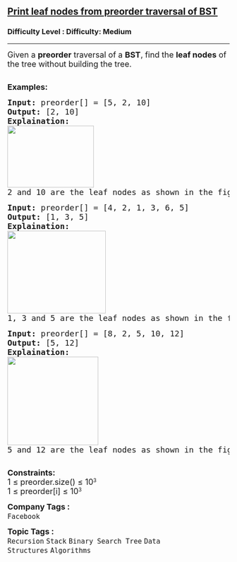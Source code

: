 <h2><a href="https://www.geeksforgeeks.org/problems/print-leaf-nodes-from-preorder-traversal-of-bst2657/1?_gl=1*l65kti*_up*MQ..*_gs*MQ..&gclid=Cj0KCQjwxdXBBhDEARIsAAUkP6iBOoTzlO7Zlhj6-zJs12vuoWhcyi_xfnCBVCbd_SeAuHVLu4V7JoMaAm67EALw_wcB&gbraid=0AAAAAC9yBkDCNz_4UYzyi9Nxa5utlRzvI">Print leaf nodes from preorder traversal of BST</a></h2><h3>Difficulty Level : Difficulty: Medium</h3><hr><div class="problems_problem_content__Xm_eO"><p><span style="font-size: 18px;">Given a <strong>preorder</strong> traversal of a <strong>BST</strong>, find&nbsp;the <strong>leaf nodes</strong> of the tree without building the tree.</span></p>
<p><br><span style="font-size: 18px;"><strong>Examples:</strong></span></p>
<pre><span style="font-size: 18px;"><strong>Input: </strong>preorder[] = [5, 2, 10]<strong><br></strong><strong>Output:</strong> [2, 10]
<strong>Explaination:</strong> <br><img src="https://media.geeksforgeeks.org/img-practice/prod/addEditProblem/895564/Web/Other/blobid0_1747480179.jpg" width="196" height="140"><br>2 and 10 are the leaf nodes as shown in the figure.</span></pre>
<pre><span style="font-size: 18px;"><strong>Input: </strong>preorder[] = [4, 2, 1, 3, 6, 5]
<strong>Output:</strong> [1, 3, 5]
<strong>Explaination:</strong> <br><img src="https://media.geeksforgeeks.org/img-practice/prod/addEditProblem/895564/Web/Other/blobid1_1747480193.jpg" width="223" height="187"><br>1, 3 and 5 are the leaf nodes as shown in the figure.
</span></pre>
<pre><span style="font-size: 18px;"><strong>Input: </strong>preorder[] = [8, 2, 5, 10, 12]<strong><br></strong><strong>Output:</strong> [5, 12]
<strong>Explaination:</strong> <br><img src="https://media.geeksforgeeks.org/img-practice/prod/addEditProblem/895564/Web/Other/blobid2_1747480202.jpg" width="206" height="200"><br>5 and 12 are the leaf nodes as shown in the figure.</span></pre>
<p><br><span style="font-size: 18px;"><strong>Constraints:</strong><br>1 ≤&nbsp;</span><span style="font-size: 18px;">preorder.size()</span><span style="font-size: 18px;">&nbsp;≤ 10</span><sup>3<br></sup><span style="font-size: 18px;">1 ≤&nbsp;</span><span style="font-size: 18px;">preorder</span><span style="font-size: 18px;">[i]&nbsp;≤ 10</span><sup>3</sup></p></div><p><span style=font-size:18px><strong>Company Tags : </strong><br><code>Facebook</code>&nbsp;<br><p><span style=font-size:18px><strong>Topic Tags : </strong><br><code>Recursion</code>&nbsp;<code>Stack</code>&nbsp;<code>Binary Search Tree</code>&nbsp;<code>Data Structures</code>&nbsp;<code>Algorithms</code>&nbsp;
